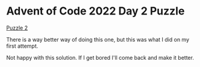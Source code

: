 # Advent of Code 2022 Day 2 Puzzle

[Puzzle 2](https://adventofcode.com/2022/day/2)

There is a way better way of doing this one, but this was what I did on my first attempt.

Not happy with this solution. If I get bored I'll come back and make it better.


